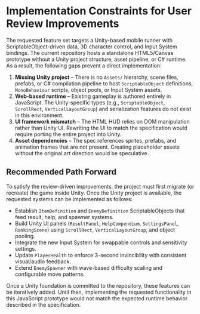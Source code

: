 # Implementation Constraints for User Review Improvements

The requested feature set targets a Unity-based mobile runner with ScriptableObject-driven data, 3D character control, and Input System bindings. The current repository hosts a standalone HTML5/Canvas prototype without a Unity project structure, asset pipeline, or C# runtime. As a result, the following gaps prevent a direct implementation:

1. **Missing Unity project** – There is no `Assets/` hierarchy, scene files, prefabs, or C# compilation pipeline to host `ScriptableObject` definitions, `MonoBehaviour` scripts, object pools, or Input System assets.
2. **Web-based runtime** – Existing gameplay is authored entirely in JavaScript. The Unity-specific types (e.g., `ScriptableObject`, `ScrollRect`, `VerticalLayoutGroup`) and serialization features do not exist in this environment.
3. **UI framework mismatch** – The HTML HUD relies on DOM manipulation rather than Unity UI. Rewriting the UI to match the specification would require porting the entire project into Unity.
4. **Asset dependencies** – The spec references sprites, prefabs, and animation frames that are not present. Creating placeholder assets without the original art direction would be speculative.

## Recommended Path Forward

To satisfy the review-driven improvements, the project must first migrate (or recreate) the game inside Unity. Once the Unity project is available, the requested systems can be implemented as follows:

- Establish `ItemDefinition` and `EnemyDefinition` ScriptableObjects that feed result, help, and spawner systems.
- Build Unity UI panels (`ResultPanel`, `HelpCompendium`, `SettingsPanel`, `RankingScene`) using `ScrollRect`, `VerticalLayoutGroup`, and object pooling.
- Integrate the new Input System for swappable controls and sensitivity settings.
- Update `PlayerHealth` to enforce 3-second invincibility with consistent visual/audio feedback.
- Extend `EnemySpawner` with wave-based difficulty scaling and configurable move patterns.

Once a Unity foundation is committed to the repository, these features can be iteratively added. Until then, implementing the requested functionality in this JavaScript prototype would not match the expected runtime behavior described in the specification.
